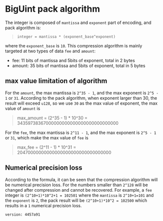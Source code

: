 # BigUint pack algorithm
The integer is composed of `mantissa` and `exponent` part of encoding, and pack algorithm is:

> `integer = mantissa * (exponent_base^exponent)`

where the `exponent_base` is `10`. This compression algorithm is mainly targeted at two types of data `fee` and `amount`:

* fee: 11 bits of mantissa and 5bits of exponent, total in 2 bytes
* amount: 35 bits of mantissa and 5bits of exponent, total in 5 bytes


## max value limitation of algorithm
For the `amount`,  the max mantissa is `2^35 - 1`, and the max exponent is `2^5 - 1` or `31`. According to the  pack algorithm,  when exponent larger than 30,
the result will exceed `u128`, so we use `30` as the max value of exponent, the max value of `amount` is

>  max_amount = (2^35 - 1) * 10^30 = 34359738367000000000000000000000000000

For the `fee`, the max mantissa is `2^11 - 1`, and the max exponent is `2^5 - 1` or `31`, which make the max value of `fee` is

> max_fee = (2^11 - 1) * 10^31 = 20470000000000000000000000000000000

## Numerical precision loss

According to the formula, it can be seen that the compression algorithm will be numerical precision loss. For the numbers smaller than `2^128` will be changed after compression and cannot be recovered.
For example, a `fee` integer is `(2^10+1)*10^2+1 = 102501` where the `mantissa` is `2^10+1=101` and the `exponent` is `2`, the pack result will be `(2^10+1)*10^2 = 102500` which results in a `1` numerical precision loss.

`version: 4457a91`

